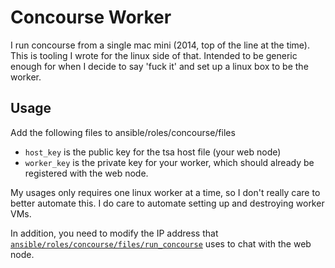 # Concourse Worker

I run concourse from a single mac mini (2014, top of the line at the time). This is tooling I wrote for the linux side of that. Intended to be generic enough for when I decide to say 'fuck it' and set up a linux box to be the worker.

## Usage

Add the following files to ansible/roles/concourse/files

- `host_key` is the public key for the tsa host file (your web node)
- `worker_key` is the private key for your worker, which should already be registered with the web node.

My usages only requires one linux worker at a time, so I don't really care to better automate this. I do care to automate setting up and destroying worker VMs.

In addition, you need to modify the IP address that [`ansible/roles/concourse/files/run_concourse`](ansible/roles/concourse/files/run_concourse) uses to chat with the web node.
